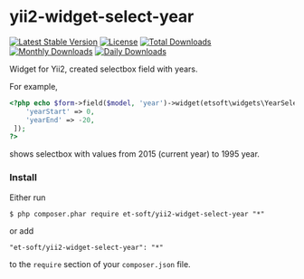 # yii2-widget-select-year

[![Latest Stable Version](https://poser.pugx.org/et-soft/yii2-widget-select-year/v/stable)](https://packagist.org/packages/et-soft/yii2-widget-select-year)
[![License](https://poser.pugx.org/et-soft/yii2-widget-select-year/license)](https://packagist.org/packages/et-soft/yii2-widget-select-year)
[![Total Downloads](https://poser.pugx.org/et-soft/yii2-widget-select-year/downloads)](https://packagist.org/packages/et-soft/yii2-widget-select-year)
[![Monthly Downloads](https://poser.pugx.org/et-soft/yii2-widget-select-year/d/monthly)](https://packagist.org/packages/et-soft/yii2-widget-select-year)
[![Daily Downloads](https://poser.pugx.org/et-soft/yii2-widget-select-year/d/daily)](https://packagist.org/packages/et-soft/yii2-widget-select-year)

Widget for Yii2, created selectbox field with years.

For example,

```php
<?php echo $form->field($model, 'year')->widget(etsoft\widgets\YearSelectbox::classname(), [
    'yearStart' => 0,
    'yearEnd' => -20,
 ]);
?>
```

shows selectbox with values from 2015 (current year) to 1995 year.

### Install

Either run

```
$ php composer.phar require et-soft/yii2-widget-select-year "*"
```

or add

```
"et-soft/yii2-widget-select-year": "*"
```

to the ```require``` section of your `composer.json` file.
